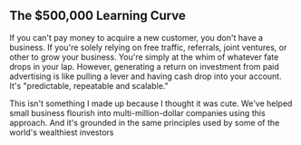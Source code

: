 ## The $500,000 Learning Curve
If you can't pay money to acquire a new customer, you don't have a
  business.
  If you're solely relying on free traffic, referrals, joint ventures, or
  other to grow your business. You're simply at the whim of whatever
  fate drops in your lap. However, generating a return on investment
  from paid advertising is like pulling a lever and having cash drop
  into your account. It's "predictable, repeatable and scalable." 

  This isn't something I made up because I thought it was cute. We've
  helped small business flourish into multi-million-dollar companies
  using this approach. And it's grounded in the same principles used by
  some of the world's wealthiest investors
